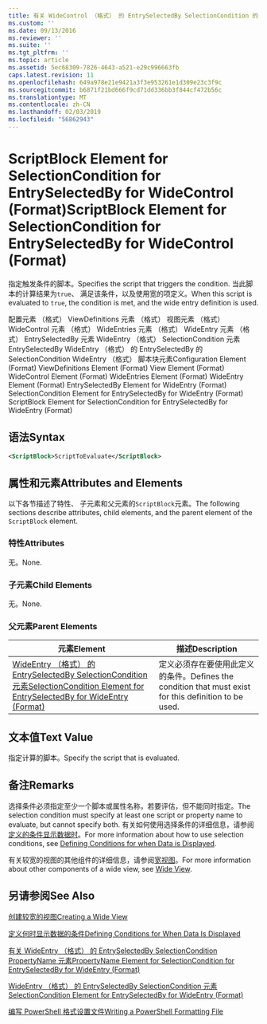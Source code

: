```yaml
---
title: 有关 WideControl （格式） 的 EntrySelectedBy SelectionCondition 的脚本块元素 |Microsoft Docs
ms.custom: ''
ms.date: 09/13/2016
ms.reviewer: ''
ms.suite: ''
ms.tgt_pltfrm: ''
ms.topic: article
ms.assetid: 5ec68309-7826-4643-a521-e29c996663fb
caps.latest.revision: 11
ms.openlocfilehash: 649a978e21e9421a3f3e953261e1d309e23c3f9c
ms.sourcegitcommit: b6871f21bd666f9cd71dd336bb3f844cf472b56c
ms.translationtype: MT
ms.contentlocale: zh-CN
ms.lasthandoff: 02/03/2019
ms.locfileid: "56862943"
---
```

# <a name="scriptblock-element-for-selectioncondition-for-entryselectedby-for-widecontrol-format"></a><span data-ttu-id="c254f-102">ScriptBlock Element for SelectionCondition for EntrySelectedBy for WideControl (Format)</span><span class="sxs-lookup"><span data-stu-id="c254f-102">ScriptBlock Element for SelectionCondition for EntrySelectedBy for WideControl (Format)</span></span>

<span data-ttu-id="c254f-103">指定触发条件的脚本。</span><span class="sxs-lookup"><span data-stu-id="c254f-103">Specifies the script that triggers the condition.</span></span> <span data-ttu-id="c254f-104">当此脚本的计算结果为`true`、 满足该条件，以及使用宽的项定义。</span><span class="sxs-lookup"><span data-stu-id="c254f-104">When this script is evaluated to `true`, the condition is met, and the wide entry definition is used.</span></span>

<span data-ttu-id="c254f-105">配置元素 （格式） ViewDefinitions 元素 （格式） 视图元素 （格式） WideControl 元素 （格式） WideEntries 元素 （格式） WideEntry 元素 （格式） EntrySelectedBy 元素 WideEntry （格式） SelectionCondition 元素EntrySelectedBy WideEntry （格式） 的 EntrySelectedBy 的 SelectionCondition WideEntry （格式） 脚本块元素</span><span class="sxs-lookup"><span data-stu-id="c254f-105">Configuration Element (Format) ViewDefinitions Element (Format) View Element (Format) WideControl Element (Format) WideEntries Element (Format) WideEntry Element (Format) EntrySelectedBy Element for WideEntry (Format) SelectionCondition Element for EntrySelectedBy for WideEntry (Format) ScriptBlock Element for SelectionCondition for EntrySelectedBy for WideEntry (Format)</span></span>

## <a name="syntax"></a><span data-ttu-id="c254f-106">语法</span><span class="sxs-lookup"><span data-stu-id="c254f-106">Syntax</span></span>

```xml
<ScriptBlock>ScriptToEvaluate</ScriptBlock>
```

## <a name="attributes-and-elements"></a><span data-ttu-id="c254f-107">属性和元素</span><span class="sxs-lookup"><span data-stu-id="c254f-107">Attributes and Elements</span></span>

<span data-ttu-id="c254f-108">以下各节描述了特性、 子元素和父元素的`ScriptBlock`元素。</span><span class="sxs-lookup"><span data-stu-id="c254f-108">The following sections describe attributes, child elements, and the parent element of the `ScriptBlock` element.</span></span>

### <a name="attributes"></a><span data-ttu-id="c254f-109">特性</span><span class="sxs-lookup"><span data-stu-id="c254f-109">Attributes</span></span>

<span data-ttu-id="c254f-110">无。</span><span class="sxs-lookup"><span data-stu-id="c254f-110">None.</span></span>

### <a name="child-elements"></a><span data-ttu-id="c254f-111">子元素</span><span class="sxs-lookup"><span data-stu-id="c254f-111">Child Elements</span></span>

<span data-ttu-id="c254f-112">无。</span><span class="sxs-lookup"><span data-stu-id="c254f-112">None.</span></span>

### <a name="parent-elements"></a><span data-ttu-id="c254f-113">父元素</span><span class="sxs-lookup"><span data-stu-id="c254f-113">Parent Elements</span></span>

|<span data-ttu-id="c254f-114">元素</span><span class="sxs-lookup"><span data-stu-id="c254f-114">Element</span></span>|<span data-ttu-id="c254f-115">描述</span><span class="sxs-lookup"><span data-stu-id="c254f-115">Description</span></span>|
|-------------|-----------------|
|[<span data-ttu-id="c254f-116">WideEntry （格式） 的 EntrySelectedBy SelectionCondition 元素</span><span class="sxs-lookup"><span data-stu-id="c254f-116">SelectionCondition Element for EntrySelectedBy for WideEntry (Format)</span></span>](./selectioncondition-element-for-entryselectedby-for-widecontrol-format.md)|<span data-ttu-id="c254f-117">定义必须存在要使用此定义的条件。</span><span class="sxs-lookup"><span data-stu-id="c254f-117">Defines the condition that must exist for this definition to be used.</span></span>|

## <a name="text-value"></a><span data-ttu-id="c254f-118">文本值</span><span class="sxs-lookup"><span data-stu-id="c254f-118">Text Value</span></span>

<span data-ttu-id="c254f-119">指定计算的脚本。</span><span class="sxs-lookup"><span data-stu-id="c254f-119">Specify the script that is evaluated.</span></span>

## <a name="remarks"></a><span data-ttu-id="c254f-120">备注</span><span class="sxs-lookup"><span data-stu-id="c254f-120">Remarks</span></span>

<span data-ttu-id="c254f-121">选择条件必须指定至少一个脚本或属性名称，若要评估，但不能同时指定。</span><span class="sxs-lookup"><span data-stu-id="c254f-121">The selection condition must specify at least one script or property name to evaluate, but cannot specify both.</span></span> <span data-ttu-id="c254f-122">有关如何使用选择条件的详细信息，请参阅[定义的条件显示数据时](./defining-conditions-for-displaying-data.md)。</span><span class="sxs-lookup"><span data-stu-id="c254f-122">For more information about how to use selection conditions, see [Defining Conditions for when Data is Displayed](./defining-conditions-for-displaying-data.md).</span></span>

<span data-ttu-id="c254f-123">有关较宽的视图的其他组件的详细信息，请参阅[宽视图](./creating-a-wide-view.md)。</span><span class="sxs-lookup"><span data-stu-id="c254f-123">For more information about other components of a wide view, see [Wide View](./creating-a-wide-view.md).</span></span>

## <a name="see-also"></a><span data-ttu-id="c254f-124">另请参阅</span><span class="sxs-lookup"><span data-stu-id="c254f-124">See Also</span></span>

[<span data-ttu-id="c254f-125">创建较宽的视图</span><span class="sxs-lookup"><span data-stu-id="c254f-125">Creating a Wide View</span></span>](./creating-a-wide-view.md)

[<span data-ttu-id="c254f-126">定义何时显示数据的条件</span><span class="sxs-lookup"><span data-stu-id="c254f-126">Defining Conditions for When Data Is Displayed</span></span>](./defining-conditions-for-displaying-data.md)

[<span data-ttu-id="c254f-127">有关 WideEntry （格式） 的 EntrySelectedBy SelectionCondition PropertyName 元素</span><span class="sxs-lookup"><span data-stu-id="c254f-127">PropertyName Element for SelectionCondition for EntrySelectedBy for WideEntry (Format)</span></span>](./propertyname-element-for-selectioncondition-for-entryselectedby-for-wideentry-format.md)

[<span data-ttu-id="c254f-128">WideEntry （格式） 的 EntrySelectedBy SelectionCondition 元素</span><span class="sxs-lookup"><span data-stu-id="c254f-128">SelectionCondition Element for EntrySelectedBy for WideEntry (Format)</span></span>](./selectioncondition-element-for-entryselectedby-for-widecontrol-format.md)

[<span data-ttu-id="c254f-129">编写 PowerShell 格式设置文件</span><span class="sxs-lookup"><span data-stu-id="c254f-129">Writing a PowerShell Formatting File</span></span>](./writing-a-powershell-formatting-file.md)
